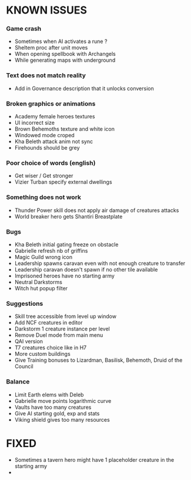 # KNOWN ISSUES

### Game crash

- Sometimes when AI activates a rune ?
- Sheltem proc after unit moves
- When opening spellbook with Archangels
- While generating maps with underground

### Text does not match reality

- Add in Governance description that it unlocks conversion

### Broken graphics or animations

- Academy female heroes textures
- UI incorrect size
- Brown Behemoths texture and white icon
- Windowed mode croped
- Kha Beleth attack anim not sync
- Firehounds should be grey

### Poor choice of words (english)

- Get wiser / Get stronger
- Vizier Turban specify external dwellings

### Something does not work

- Thunder Power skill does not apply air damage of creatures attacks
- World breaker hero gets Shantiri Breastplate

### Bugs

- Kha Beleth initial gating freeze on obstacle
- Gabrielle refresh nb of griffins
- Magic Guild wrong icon
- Leadership spawns caravan even with not enough creature to transfer
- Leadership caravan doesn't spawn if no other tile available
- Imprisoned heroes have no starting army
- Neutral Darkstorms
- Witch hut popup filter

### Suggestions

- Skill tree accessible from level up window
- Add NCF creatures in editor
- Darkstorm 1 creature instance per level
- Remove Duel mode from main menu
- QAI version
- T7 creatures choice like in H7
- More custom buildings
- Give Training bonuses to Lizardman, Basilisk, Behemoth, Druid of the Council

### Balance

- Limit Earth elems with Deleb
- Gabrielle move points logarithmic curve
- Vaults have too many creatures
- Give AI starting gold, exp and stats
- Viking shield gives too many resources


# FIXED

- Sometimes a tavern hero might have 1 placeholder creature in the starting army
- 
